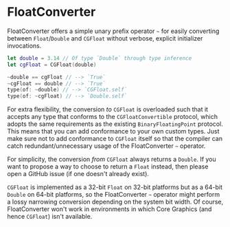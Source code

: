 # FloatConverter

FloatConverter offers a simple unary prefix operator `~` for easily converting between `Float`/`Double` and `CGFloat` without verbose, explicit initializer invocations.

```swift
let double = 3.14 // Of type `Double` through type inference
let cgFloat = CGFloat(double)

~double == cgFloat // --> `True`
~cgFloat == double // --> `True`
type(of: ~double) // --> `CGFloat.self`
type(of: ~cgFloat) // --> `Double.self`
```

For extra flexibility, the conversion *to* `CGFloat` is overloaded such that it accepts any type that conforms to the `CGFloatConvertible` protocol, which adopts the same requirements as the existing `BinaryFloatingPoint` protocol. This means that you can add conformance to your own custom types. Just make sure not to add conformance to `CGFloat` itself so that the compiler can catch redundant/unnecessary usage of the FloatConverter `~` operator.

For simplicity, the conversion *from* `CGFloat` always returns a `Double`. If you want to propose a way to choose to return a `Float` instead, then please open a GitHub issue (if one doesn't already exist).

`CGFloat` is implemented as a 32-bit `Float` on 32-bit platforms but as a 64-bit `Double` on 64-bit platforms, so the FloatConverter `~` operator might perform a lossy narrowing conversion depending on the system bit width. Of course, FloatConverter won't work in environments in which Core Graphics (and hence `CGFloat`) isn't available.
